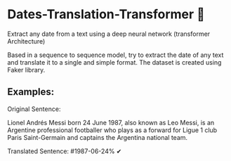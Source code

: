 # Dates-Translation-Transformer 📆
Extract any date from a text using a deep neural network (transformer Architecture)


Based in a sequence to sequence model, try to extract the date of any text and translate it to a single and simple format.
The dataset is created using Faker library.

## Examples:

Original Sentence: 

Lionel Andrés Messi born 24 June 1987, also known as Leo Messi, is an Argentine professional footballer who plays as a forward for Ligue 1 club Paris Saint-Germain and captains the Argentina national team.

Translated Sentence: #1987-06-24% ✔

